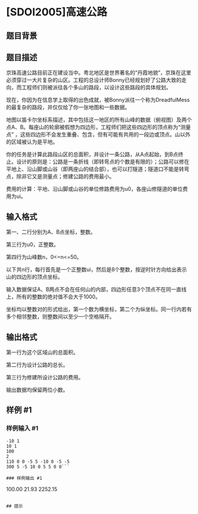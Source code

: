 # [SDOI2005]高速公路

## 题目背景



## 题目描述

京珠高速公路目前正在建设当中。粤北地区是世界著名的“丹霞地貌”，京珠在这里必须穿过一大片复杂的山区。工程的总设计师Bonny已经规划好了公路大致的走向，而工程师们则被派往各个多山的路段，以设计这些路段的具体规划。

现在，你因为在信息学上取得的出色成就，被Bonny派往一个称为DreadfulMess的最复杂的路段，并仅仅给了你一张地图和一些数据。

地图以笛卡尔坐标系描述，其中包括这一地区的所有山峰的数据（俯视图）及两个点A、B。每座山的轮廓被假想为四边形，工程师们把这些四边形的顶点称为“测量点” ，这些四边形不会发生重叠、包含，但有可能有共用的一段边或顶点。山以外的区域被认为是平地。

你的任务是计算此路段山区的总面积，并设计一条公路，从A点起始，到B点终止。设计的原则是：公路是一条折线（即转弯点的个数是有限的）；公路可以修在平地上、沿山脚或山谷（即两座山的结合部），也可以打隧道；隧道口不能是转弯点，除非它又是测量点；修建公路的费用最小。

费用的计算：平地、沿山脚或山谷的单位修路费用为u0，各座山修隧道的单位费用为ui。


## 输入格式

第一、二行分别为A、B点坐标，整数。

第三行为u0，正整数。

第四行为山峰数n，0<=n<=50。

以下共n行，每行首先是一个正整数ui，然后是8个整数，按逆时针方向给出表示山的四边形的顶点坐标。

输入数据保证A、B两点不会在任何山的内部，四边形任意3个顶点不在同一直线上，所有的整数的绝对值不会大于1000。

坐标均以整数对的形式给出，第一个数为横坐标，第二个为纵坐标。同一行内若有多个相邻整数，则整数间以至少一个空格隔开。


## 输出格式

第一行为这个区域山的总面积。

第二行为设计公路的总长。

第三行为修建所设计公路的费用。

输出数据均保留两位小数。


## 样例 #1

### 样例输入 #1
```
-10 1
10 1
100
2
110 0 0 -5 5 -10 0 -5 -5
300 5 -5 10 0 5 5 0 0```

### 样例输出 #1

```
100.00
21.93
2252.15
```

## 提示



